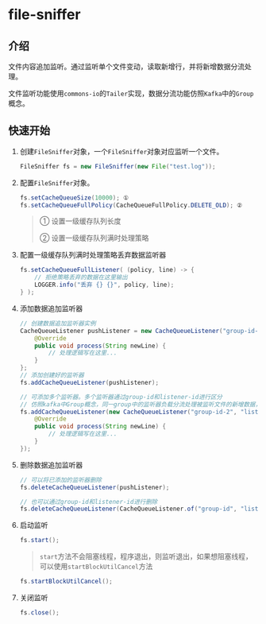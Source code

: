 # file-sniffer

## 介绍

文件内容追加监听。通过监听单个文件变动，读取新增行，并将新增数据分流处理。

文件监听功能使用`commons-io`的`Tailer`实现，数据分流功能仿照`Kafka`中的`Group`概念。

## 快速开始

1. 创建`FileSniffer`对象，一个`FileSniffer`对象对应监听一个文件。

    ```java
    FileSniffer fs = new FileSniffer(new File("test.log"));
    ```

2. 配置`FileSniffer`对象。

    ```java
    fs.setCacheQueueSize(10000); ①
    fs.setCacheQueueFullPolicy(CacheQueueFullPolicy.DELETE_OLD); ② 
    ```
    > ① 设置一级缓存队列长度
    >
    > ② 设置一级缓存队列满时处理策略
    > 
    > 

3. 配置一级缓存队列满时处理策略丢弃数据监听器

    ```java
    fs.setCacheQueueFullListener( (policy, line) -> {
        // 拒绝策略丢弃的数据在这里输出
        LOGGER.info("丢弃 {} {}", policy, line);
    } );
    ```

4. 添加数据追加监听器

    ```java
    // 创建数据追加监听器实例
    CacheQueueListener pushListener = new CacheQueueListener("group-id-1", "listener-id-1") {
        @Override
        public void process(String newLine) {
            // 处理逻辑写在这里...
        }
    };
    // 添加创建好的监听器
    fs.addCacheQueueListener(pushListener);

    // 可添加多个监听器。多个监听器通过group-id和listener-id进行区分
    // 仿照kafka中Group概念，同一group中的监听器负载分流处理被监听文件的新增数据，不同group复制接收到同样的数据
    fs.addCacheQueueListener(new CacheQueueListener("group-id-2", "listener-id-2") {
        @Override
        public void process(String newLine) {
            // 处理逻辑写在这里...
        }
    });
    ```

5. 删除数据追加监听器

    ```java
    // 可以将已添加的监听器删除
    fs.deleteCacheQueueListener(pushListener);

    // 也可以通过group-id和listener-id进行删除
    fs.deleteCacheQueueListener(CacheQueueListener.of("group-id", "listener-id"));
    ```

6. 启动监听

    ```java
    fs.start();
    ```
    > `start`方法不会阻塞线程，程序退出，则监听退出，如果想阻塞线程，可以使用`startBlockUtilCancel`方法
    ```java
    fs.startBlockUtilCancel();
    ```

7. 关闭监听

    ```java
    fs.close();
    ```
